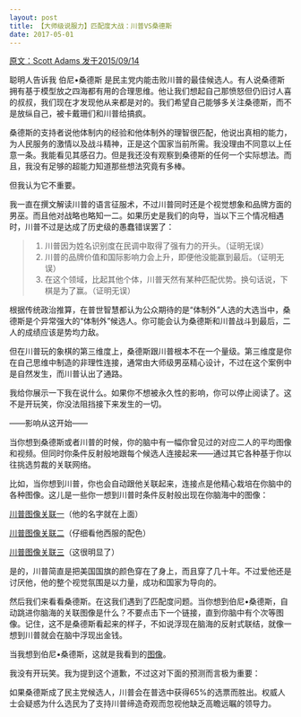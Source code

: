 ```yaml
---
layout: post
title: 【大师级说服力】匹配度大战：川普VS桑德斯
date: 2017-05-01
---
```



[原文：Scott Adams    发于2015/09/14 ][1]

聪明人告诉我 伯尼•桑德斯 是民主党内能击败川普的最佳候选人。有人说桑德斯拥有基于模型放之四海都有用的合理思维。他让我们想起自己那愤怒但仍旧讨人喜的叔叔，我们现在才发现他从来都是对的。我们希望自己能够多关注桑德斯，而不是放纵自己，被卡戴珊们和川普给搞疯。

桑德斯的支持者说他体制内的经验和他体制外的理智很匹配，他说出真相的能力，为人民服务的激情以及战斗精神，正是这个国家当前所需。我没理由不同意以上任意一条。我能看见其感召力。但是我还没有观察到桑德斯的任何一个实际想法。而且，我没有足够的超能力知道那些想法究竟有多棒。

但我认为它不重要。

我一直在撰文解读川普的语言征服术，不过川普同时还是个视觉想象和品牌方面的男巫。而且他对战略也略知一二。如果历史是我们的向导，当以下三个情况相遇时，川普不过是达成了历史级的愚蠢错误罢了：

>1.	川普因为姓名识别度在民调中取得了强有力的开头。（证明无误）
>2.	川普的品牌价值和国际影响力会上升，即便他没能赢到最后。（证明无误）
>3.	在这个领域，比起其他个体，川普天然有某种匹配优势。换句话说，下棋是为了赢。（证明无误）

根据传统政治推算，在普世智慧都认为公众期待的是“体制外”人选的大选当中，桑德斯是个异常强大的“体制外”候选人。你可能会认为桑德斯和川普战斗到最后，二人的成绩应该是势均力敌。

但在川普玩的象棋的第三维度上，桑德斯跟川普根本不在一个量级。第三维度是你在自己思维中制造的非理性连接，通常由大师级男巫精心设计，不过在这个案例中是自然发生，而川普认出了通路。

我给你展示一下我在说什么。如果你不想被永久性的影响，你可以停止阅读了。这不是开玩笑，你没法阻挡接下来发生的一切。

——影响从这开始——

当你想到桑德斯或者川普的时候，你的脑中有一幅你曾见过的对应二人的平均图像和视频。但同时你条件反射般地跟每个候选人连接起来——通过其它各种基于你以往挑选剪裁的关联网络。

比如，当你想到川普，你也会自动跟他关联起来，连接点是他精心栽培在你脑中的各种图像。这儿是一些你一想到川普时条件反射般出现在你脑海中的图像：

[川普图像关联一][2]（他的名字就在上面）

[川普图像关联二][3]（仔细看他西服的配色）

[川普图像关联三][4]（这很明显了）

是的，川普简直是把美国国旗的颜色穿在了身上，而且穿了几十年。不过爱他还是讨厌他，他的整个视觉氛围是以力量，成功和国家为导向的。

然后我们来看看桑德斯。在这我们遇到了匹配度问题。当你想到伯尼•桑德斯，自动跳进你脑海的关联图像是什么？不要点击下一个链接，直到你脑中有个次等图像。记住，这不是桑德斯看起来的样子，不如说浮现在脑海的反射式联结，就像一想到川普就会在脑中浮现出金钱。

当我想到伯尼•桑德斯，这就是我看到的[图像][5]。

我没有开玩笑。我为提到这个道歉，不过这对下面的预测而言极为重要：

如果桑德斯成了民主党候选人，川普会在普选中获得65%的选票而胜出。权威人士会疑惑为什么选民为了支持川普缔造奇观而忽视他缺乏高瞻远瞩的领导力。

[1]: http://blog.dilbert.com/post/129073948496/the-trump-versus-sanders-match-up-part-of-the
[2]: https://en.wikipedia.org/wiki/Trump_International_Hotel_and_Tower_(Chicago)#/media/File:20090518_Trump_International_Hotel_and_Tower,_Chicago.jpg

[3]: https://www.google.co.th/search?tbm=isch&q=American+flag&cad=h

[4]: https://www.google.co.th/search?q=pile+of+money&rlz=1C1SKPL_enUS421US509&tbm=isch&imgil=FOkTvc0r5x8sYM%253A%253BpxmG3QXrX_F63M%253Bhttp%25253A%25252F%25252Fleft.mn%25252F2012%25252F07%25252Ffun-with-graphs-of-money%25252F&source=iu&pf=m&fir=FOkTvc0r5x8sYM%253A%252CpxmG3QXrX_F63M%252C_&biw=1287&bih=880&usg=__Y4H0wOpaMgELtdiMpWRR8ljOcWw%3D&ved=0CCgQyjdqFQoTCKiVu6nF9McCFQKWiAod4RwOow&ei=K7P1VejTL4KsogThubiYCg&gws_rd=cr#imgrc=_&usg=__Y4H0wOpaMgELtdiMpWRR8ljOcWw%3D
 
[5]: http://imgur.com/gallery/TIZyyiZ





